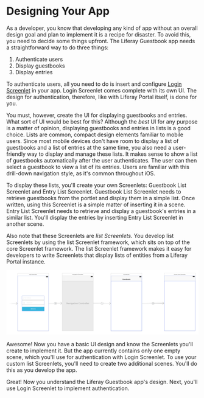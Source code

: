 # Designing Your App [](id=designing-your-app-ios)

As a developer, you know that developing any kind of app without an overall 
design goal and plan to implement it is a recipe for disaster. To avoid this, 
you need to decide some things upfront. The Liferay Guestbook app needs a 
straightforward way to do three things: 

1. Authenticate users
2. Display guestbooks
3. Display entries

To authenticate users, all you need to do is insert and configure 
[Login Screenlet](/develop/reference/-/knowledge_base/6-2/loginscreenlet-for-ios) 
in your app. Login Screenlet comes complete with its own UI. The design for
authentication, therefore, like with Liferay Portal itself, is done for you. 

You must, however, create the UI for displaying guestbooks and entries. What 
sort of UI would be best for this? Although the *best* UI for any purpose is a 
matter of opinion, displaying guestbooks and entries in lists is a good choice. 
Lists are common, compact design elements familiar to mobile users. Since most 
mobile devices don't have room to display a list of guestbooks and a list of 
entries at the same time, you also need a user-friendly way to display and 
manage these lists. It makes sense to show a list of guestbooks automatically 
after the user authenticates. The user can then select a guestbook to view a 
list of its entries. Users are familiar with this drill-down navigation style, 
as it's common throughout iOS. 

To display these lists, you'll create your own Screenlets: Guestbook List 
Screenlet and Entry List Screenlet. Guestbook List Screenlet needs to retrieve 
guestbooks from the portlet and display them in a simple list. Once written, 
using this Screenlet is a simple matter of inserting it in a scene. Entry List 
Screenlet needs to retrieve and display a guestbook's entries in a similar list. 
You'll display the entries by inserting Entry List Screenlet in another scene. 

Also note that these Screenlets are *list Screenlets*. You develop list 
Screenlets by using the list Screenlet framework, which sits on top of the core 
Screenlet framework. The list Screenlet framework makes it easy for developers 
to write Screenlets that display lists of entities from a Liferay Portal 
instance. 

![Figure 1: After login, the user transitions to the guestbooks scene where Guestbook List Screenlet displays a list of guestbooks. Upon selecting a guestbook, the entries scene displays a list of that guestbook's entries with Entry List Screenlet. Because the guestbooks and entries scenes are embedded in a navigation controller, the user can navigate back to the guestbooks scene via a back button in the navigation bar.](../../../images/ios-app-design.png)

Awesome! Now you have a basic UI design and know the Screenlets you'll create to 
implement it. But the app currently contains only one empty scene, which you'll 
use for authentication with Login Screenlet. To use your custom list Screenlets, 
you'll need to create two additional scenes. You'll do this as you develop the 
app. 

Great! Now you understand the Liferay Guestbook app's design. Next, you'll use 
Login Screenlet to implement authentication. 
